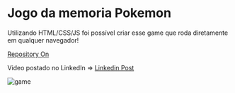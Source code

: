 # Jogo da memoria Pokemon

Utilizando HTML/CSS/JS foi possível criar esse game que roda diretamente em qualquer navegador!

[Repository On](https://lucenasoft.github.io/game_pokemon/)

Video postado no LinkedIn => [Linkedin Post](https://www.linkedin.com/posts/lucenasoft_html-css-javascript-activity-6954426342490664960-vnbU?utm_source=linkedin_share&utm_medium=member_desktop_web)



![game](https://user-images.githubusercontent.com/82418915/181508441-75eabbfc-2164-470b-8312-14eef0640931.png)
